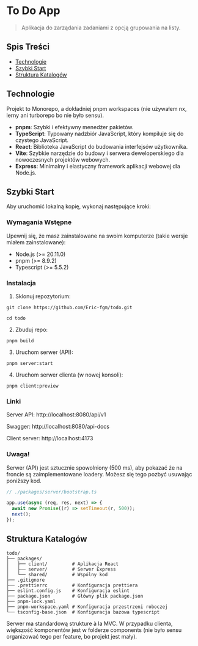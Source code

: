 ﻿# To Do App

> Aplikacja do zarządania zadaniami z opcją grupowania na listy.

## Spis Treści

- [Technologie](#technologie)
- [Szybki Start](#szybki-start)
- [Struktura Katalogów](#struktura-katalogów)

## Technologie

Projekt to Monorepo, a dokładniej pnpm workspaces (nie używałem nx, lerny ani turborepo bo nie było sensu).

- **pnpm**: Szybki i efektywny menedżer pakietów.
- **TypeScript**: Typowany nadzbiór JavaScript, który kompiluje się do czystego JavaScript.
- **React**: Biblioteka JavaScript do budowania interfejsów użytkownika.
- **Vite**: Szybkie narzędzie do budowy i serwera deweloperskiego dla nowoczesnych projektów webowych.
- **Express**: Minimalny i elastyczny framework aplikacji webowej dla Node.js.

## Szybki Start

Aby uruchomić lokalną kopię, wykonaj następujące kroki:

### Wymagania Wstępne

Upewnij się, że masz zainstalowane na swoim komputerze (takie wersje miałem zainstalowane):

- Node.js (>= 20.11.0)
- pnpm (>= 8.9.2)
- Typescript (>= 5.5.2)

### Instalacja

1. Sklonuj repozytorium:

```
git clone https://github.com/Eric-fgm/todo.git

cd todo
```

2. Zbuduj repo:

```
pnpm build
```

3. Uruchom serwer (API):

```
pnpm server:start
```

4. Uruchom serwer clienta (w nowej konsoli):

```
pnpm client:preview
```

### Linki

Server API: http://localhost:8080/api/v1

Swagger: http://localhost:8080/api-docs

Client server: http://localhost:4173

### Uwaga!

Serwer (API) jest sztucznie spowolniony (500 ms), aby pokazać że na froncie są zaimplementowane loadery. Możesz się tego pozbyć usuwając poniższy kod.

```typescript
// ./packages/server/bootstrap.ts

app.use(async (req, res, next) => {
  await new Promise((r) => setTimeout(r, 500));
  next();
});
```

## Struktura Katalogów

```
todo/
├── packages/
│   ├── client/         # Aplikacja React
│   ├── server/         # Serwer Express
│   └── shared/         # Wspólny kod
├── .gitignore
├── .prettierrc         # Konfiguracja prettiera
├── eslint.config.js    # Konfiguracja eslint
├── package.json        # Główny plik package.json
├── pnpm-lock.yaml
├── pnpm-workspace.yaml # Konfiguracja przestrzeni roboczej
└── tsconfig-base.json  # Konfiguracja bazowa typescript
```

Serwer ma standardową strukture à la MVC. W przypadku clienta, większość komponentów jest w folderze components (nie było sensu organizować tego per feature, bo projekt jest mały).
